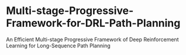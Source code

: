 # Multi-stage-Progressive-Framework-for-DRL-Path-Planning
An Efficient Multi-stage Progressive Framework of Deep Reinforcement Learning for Long-Sequence Path Planning
